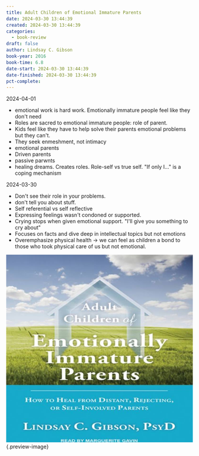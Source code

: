 ```yaml
---
title: Adult Children of Emotional Immature Parents
date: 2024-03-30 13:44:39
created: 2024-03-30 13:44:39
categories:
  - book-review
draft: false
author: Lindsay C. Gibson
book-year: 2016
book-time: 6.8
date-start: 2024-03-30 13:44:39
date-finished: 2024-03-30 13:44:39
pct-complete:
---
```



2024-04-01

- emotional work is hard work. Emotionally immature people feel like they don't need 
- Roles are sacred to emotional immature people: role of parent. 
- Kids feel like they have to help solve their parents emotional problems but they can't. 
- They seek enmeshment, not intimacy 
- emotional parents
- Driven parents
- passive parwnts
- healing dreams. Creates roles. Role-self vs true self. "If only I..." is a coping mechanism


2024-03-30

- Don't see their role in your problems. 
- don't tell you about stuff. 
- Self referential vs self reflective 
- Expressing feelings wasn't condoned or supported. 
- Crying stops when given emotional support. "I'll give you something to cry about" 
- Focuses on facts and dive deep in intellectual topics but not emotions
- Overemphasize physical health → we can feel as children a bond to those who took physical care of us but not emotional. 


![](../img/book-adult-children-of-emotional-immature-parents.jpeg){.preview-image}
